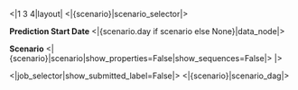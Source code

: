 <|1 3 4|layout|
<|{scenario}|scenario_selector|>

**Prediction Start Date**
<|{scenario.day if scenario else None}|data_node|>

**Scenario**
<|{scenario}|scenario|show_properties=False|show_sequences=False|>
|>

<|job_selector|show_submitted_label=False|>
<|{scenario}|scenario_dag|>
